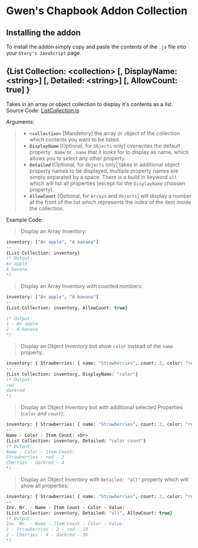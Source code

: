 # Gwen's Chapbook Addon Collection
## Installing the addon
To install the addon simply copy and paste the contents of the `.js` file into your `Story's JavaScript` page.
## {List Collection: \<collection> [, DisplayName: \<string>] [, Detailed: \<string>] [, AllowCount: true] }
Takes in an array or object collection to display it's contents as a list. <br>
Source Code: [ListCollection.js](https://github.com/GwenTastic/Chapbook-Addon-Collection/blob/master/LIst%20Collection/List%20Collection.js "List Collection.js") <br>

Arguments:
> - **`<collection>`** [Mandetory] the array or object of the collection which contents you want to be listed.
> - **`DisplayName`** [Optional, for `Objects` only] overwrites the default property `.Name` or `.name` that it looks for to display as name, which allows you to select any other property.
> - **`Detailed`** [Optional, for `Objects` only] takes in additional object property names to be displayed, multiple property names are simply separated by a space. There is a build in keyword `all` which will list all properties (except for the `DisplayName` choosen property).
> - **`AllowCount`** [Optional, for `Arrays` and `Objects`] will display a number at the front of the list which represents the index of the item inside the collection.

Example Code:<br>
 > Display an Array Inventory:
 ```sml
 inventory: ["An apple", "A banana"]
 --
 {List Collection: inventory}
 (* Output:
 An apple
 A banana
*)
 ```

> Display an Array Inventory with counted numbers:
```sml
inventory: ["An apple", "A banana"]
--
{List Collection: inventory, AllowCount: true}

(* Output:
1 - An apple
2 - A banana
*)
```

> Display an Object Inventory but show `color` instead of the `name` property:
```sml
inventory: { Strawberries: { name: "Strawberries", count: 2, color: "red", value: 10 }, Cherries: { name: "Cherries", count: 4, color: "darkred", value:  36} }
--
{List Collection: inventory, DisplayName: "color"}
(* Output:
red
darkred
*)
```

> Display an Object Inventory but with additional selected Properties (`color` and `count`):
```sml
inventory: { Strawberries: { name: "Strawberries", count: 2, color: "red", value: 10 }, Cherries: { name: "Cherries", count: 4, color: "darkred", value:  36} }
--
Name - Color - Item Count: <br>
{List Collection: inventory, Detailed: "color count"}
(* Output:
Name - Color - Item Count:
Strawberries - red - 2
Cherries - darkred - 4
*)
```

> Display an Object Inventory with `Detailed: "all"` property which will show all properties:
```sml
inventory: { Strawberries: { name: "Strawberries", count: 2, color: "red", value: 10 }, Cherries: { name: "Cherries", count: 4, color: "darkred", value:  36} }
--
Inv. Nr. - Name - Item Count - Color - Value:
{List Collection: inventory, Detailed: "all", AllowCount: true}
(* Output:
Inv. Nr. - Name - Item Count - Color - Value:
1 - Strawberries - 2 - red - 10
2 - Cherries - 4 - darkred - 36
*)
```